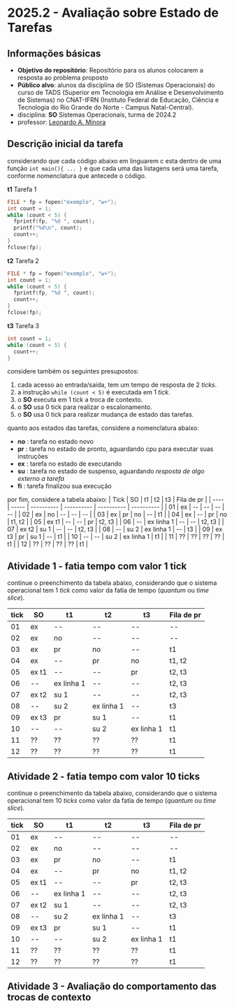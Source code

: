# 2025.2 - Avaliação sobre Estado de Tarefas

## Informações básicas

- **Objetivo do repositório**: Repositório para os alunos colocarem a resposta ao problema proposto
- **Público alvo**: alunos da disciplina de SO (Sistemas Operacionais) do curso de TADS (Superior em Tecnologia em Análise e Desenvolvimento de Sistemas) no CNAT-IFRN (Instituto Federal de Educação, Ciência e Tecnologia do Rio Grande do Norte - Campus Natal-Central).
- disciplina: **SO** Sistemas Operacionais, turma de 2024.2
- professor: [Leonardo A. Minora](https://github.com/leonardo-minora)

## Descrição inicial da tarefa

considerando que cada código abaixo em linguarem c esta dentro de uma função `int main(){ ... }` e que cada uma das listagens será uma tarefa, conforme nomenclatura que antecede o código.

**t1** Tarefa 1
```c
FILE * fp = fopen("exemplo", "w+");
int count = 1;
while (count < 5) {
  fprintf(fp, "%d ", count);
  printf("%d\n", count);
  count++;
}
fclose(fp);
```

**t2** Tarefa 2
```c
FILE * fp = fopen("exemplo", "w+");
int count = 1;
while (count < 5) {
  fprintf(fp, "%d ", count);
  count++;
}
fclose(fp);
```

**t3** Tarefa 3
```c
int count = 1;
while (count < 5) {
  count++;
}
```

considere também os seguintes presupostos:
1. cada acesso ao entrada/saída, tem um tempo de resposta de 2 _ticks_.
2. a instrução `while (count < 5)` é executada em 1 _tick_.
3. o **SO** executa em 1 tick a troca de contexto.
4. o **SO** usa 0 tick para realizar o escalonamento.
5. o **SO** usa 0 tick para realizar mudança de estado das tarefas.

quanto aos estados das tarefas, considere a nomenclatura abaixo:
- **no** : tarefa no estado novo
- **pr** : tarefa no estado de pronto, aguardando cpu para executar suas instruções
- **ex** : tarefa no estado de executando
- **su** : tarefa no estado de suspenso, aguardando _resposta de algo externo a tarefa_ 
- **fi** : tarefa finalizou sua execução

por fim, considere a tabela abaixo:
| Tick | SO    | t1         | t2         | t3         | Fila de pr |
| ---- | ----- | ---------- | ---------- | ---------- | ---------- |
| 01   | ex    | --         | --         | --         | --         |
| 02   | ex    | no         | --         | --         | --         |
| 03   | ex    | pr         | no         | --         | t1         |
| 04   | ex    | --         | pr         | no         | t1, t2     |
| 05   | ex t1 | --         | --         | pr         | t2, t3     |
| 06   | --    | ex linha 1 | --         | --         | t2, t3     |
| 07   | ex t2 | su 1       | --         | --         | t2, t3     |
| 08   | --    | su 2       | ex linha 1 | --         | t3         |
| 09   | ex t3 | pr         | su 1       | --         | t1         |
| 10   | --    | --         | su 2       | ex linha 1 | t1         |
| 11   | ??    | ??         | ??         | ??         | t1         |
| 12   | ??    | ??         | ??         | ??         | t1         |

## Atividade 1 - fatia tempo com valor 1 tick

continue o preenchimento da tabela abaixo, considerando que o sistema operacional tem 1 _tick_ como valor da fatia de tempo (_quantum_ ou _time slice_).

| tick | SO    | t1         | t2         | t3         | Fila de pr |
| ---- | ----- | ---------- | ---------- | ---------- | ---------- |
| 01   | ex    | --         | --         | --         | --         |
| 02   | ex    | no         | --         | --         | --         |
| 03   | ex    | pr         | no         | --         | t1         |
| 04   | ex    | --         | pr         | no         | t1, t2     |
| 05   | ex t1 | --         | --         | pr         | t2, t3     |
| 06   | --    | ex linha 1 | --         | --         | t2, t3     |
| 07   | ex t2 | su 1       | --         | --         | t2, t3     |
| 08   | --    | su 2       | ex linha 1 | --         | t3         |
| 09   | ex t3 | pr         | su 1       | --         | t1         |
| 10   | --    | --         | su 2       | ex linha 1 | t1         |
| 11   | ??    | ??         | ??         | ??         | t1         |
| 12   | ??    | ??         | ??         | ??         | t1         |

## Atividade 2 - fatia tempo com valor 10 ticks

continue o preenchimento da tabela abaixo, considerando que o sistema operacional tem 10 _ticks_ como valor da fatia de tempo (_quantum_ ou _time slice_).

| tick | SO    | t1         | t2         | t3         | Fila de pr |
| ---- | ----- | ---------- | ---------- | ---------- | ---------- |
| 01   | ex    | --         | --         | --         | --         |
| 02   | ex    | no         | --         | --         | --         |
| 03   | ex    | pr         | no         | --         | t1         |
| 04   | ex    | --         | pr         | no         | t1, t2     |
| 05   | ex t1 | --         | --         | pr         | t2, t3     |
| 06   | --    | ex linha 1 | --         | --         | t2, t3     |
| 07   | ex t2 | su 1       | --         | --         | t2, t3     |
| 08   | --    | su 2       | ex linha 1 | --         | t3         |
| 09   | ex t3 | pr         | su 1       | --         | t1         |
| 10   | --    | --         | su 2       | ex linha 1 | t1         |
| 11   | ??    | ??         | ??         | ??         | t1         |
| 12   | ??    | ??         | ??         | ??         | t1         |

## Atividade 3 - Avaliação do comportamento das trocas de contexto

